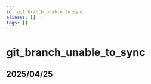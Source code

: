 ```yaml
---
id: git_branch_unable_to_sync
aliases: []
tags: []
---
```


# git_branch_unable_to_sync

## 2025/04/25
